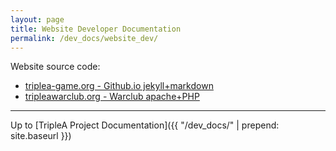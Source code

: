 ```yaml
---
layout: page
title: Website Developer Documentation
permalink: /dev_docs/website_dev/
---
```


Website source code:
- [triplea-game.org - Github.io jekyll+markdown](https://github.com/triplea-game/triplea-game.github.io)
- [tripleawarclub.org - Warclub apache+PHP](https://github.com/triplea-game/tripleawarclub.org)

------------

Up to [TripleA Project Documentation]({{ "/dev_docs/" | prepend: site.baseurl }})

